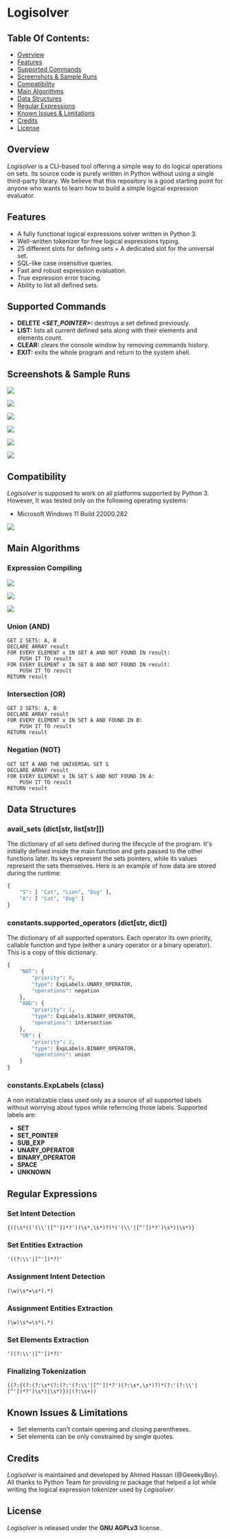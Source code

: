 # Logisolver

## Table Of Contents:

* [Overview](#overview)
* [Features](#features)
* [Supported Commands](#supported-commands)
* [Screenshots & Sample Runs](#screenshots--sample-runs)
* [Compatibility](#compatibility)
* [Main Algorithms](#main-algorithms)
* [Data Structures](#data-structures)
* [Regular Expressions](#regular-expressions)
* [Known Issues & Limitations](#known-issues--limitations)
* [Credits](#credits)
* [License](#license)

## Overview

*Logisolver* is a CLI-based tool offering a simple way to do logical operations on sets. Its source code is purely written in Python without using a single third-party library. We believe that this repository is a good starting point for anyone who wants to learn how to build a simple logical expression evaluator. 

## Features

* A fully functional logical expressions solver written in Python 3.
* Well-written tokenizer for free logical expressions typing.
* 25 different slots for defining sets + A dedicated slot for the universal set.
* SQL-like case insensitive queries.
* Fast and robust expression evaluation.
* True expression error tracing.
* Ability to list all defined sets.

## Supported Commands

* **DELETE** ***<SET_POINTER>:*** destroys a set defined previously.
* **LIST:** lists all current defined sets along with their elements and elements count.
* **CLEAR:** clears the console window by removing commands history.
* **EXIT:** exits the whole program and return to the system shell.

## Screenshots & Sample Runs

![](./img/screenshot1.png)

![](./img/screenshot2.png)

![](./img/screenshot3.png)

![](./img/screenshot4.png)

![](./img/screenshot5.png)

![](./img/screenshot6.png)

## Compatibility

*Logisolver* is supposed to work on all platforms supported by Python 3.  However, It was tested only on the following operating systems:

* Microsoft Windows 11 Build 22000.282

![](./img/windows11.png)

## Main Algorithms

### Expression Compiling

![](./img/tokenization.png)

![](./img/lexing.png)

![](./img/parsing.png)

### Union (AND)

```pseudocode
GET 2 SETS: A, B
DECLARE ARRAY result
FOR EVERY ELEMENT x IN SET A AND NOT FOUND IN result:
	PUSH IT TO result
FOR EVERY ELEMENT x IN SET B AND NOT FOUND IN result:
	PUSH IT TO result
RETURN result
```

### Intersection (OR)

```pseudocode
GET 2 SETS: A, B
DECLARE ARRAY result
FOR EVERY ELEMENT x IN SET A AND FOUND IN B:
	PUSH IT TO result
RETURN result
```

### Negation (NOT)

```pseudocode
GET SET A AND THE UNIVERSAL SET S
DECLARE ARRAY result
FOR EVERY ELEMENT x IN SET S AND NOT FOUND IN A:
	PUSH IT TO result
RETURN result
```

## Data Structures

### avail_sets (dict[str, list[str]])

The dictionary of all sets defined during the lifecycle of the program. It's initially defined inside the main function and gets passed to the other functions later. Its keys represent the sets pointers, while its values represent the sets themselves. Here is an example of how data are stored during the runtime:

```python
{
	"S": [ "Cat", "Lion", "Dog" ],
	"A": [ "Cat", "Dog" ]
}
```

### constants.supported_operators (dict[str, dict])

The dictionary of all supported operators. Each operator its own priority, callable function and type (either a unary operator or a binary operator). This is a copy of this dictionary.

```python
{
    "NOT": {
        "priority": 0,
        "type": ExpLabels.UNARY_OPERATOR,
        "operations": negation
    },
    "AND": {
        "priority": 1,
        "type": ExpLabels.BINARY_OPERATOR,
        "operations": intersection
    },
    "OR": {
        "priority": 2,
        "type": ExpLabels.BINARY_OPERATOR,
        "operations": union
    }
}
```

### constants.ExpLabels (class)

A non initializable class used only as a source of all supported labels without worrying about typos while referncing those labels. Supported labels are:

* **SET**
* **SET_POINTER**
* **SUB_EXP**
* **UNARY_OPERATOR**
* **BINARY_OPERATOR**
* **SPACE**
* **UNKNOWN**

## Regular Expressions

### Set Intent Detection

```regex
{((\s*(('(\\'|[^'])*?')(\s*,\s*)?)*('(\\'|[^'])*?')\s*)|\s*)}
```

### Set Entities Extraction

```regex
'((?:\\'|[^'])*?)'
```

### Assignment Intent Detection

```regex
(\w)\s*=\s*(.*)
```

### Assignment Entities Extraction

```regex
(\w)\s*=\s*(.*)
```

### Set Elements Extraction

```regex
'((?:\\'|[^'])*?)'
```

### Finalizing Tokenization

```regex
((?:{(?:(?:\s*(?:(?:'(?:\\'|[^'])*?')(?:\s*,\s*)?)*(?:'(?:\\'|[^'])*?')\s*)|\s*)})|(?:\s+))
```

## Known Issues & Limitations

* Set elements can't contain opening and closing parentheses.
* Set elements can be only constrained by single quotes.

## Credits

*Logisolver* is maintained and developed by Ahmed Hassan (@GeeekyBoy).
All thanks to Python Team for providing *re* package that helped a lot while writing the logical expression tokenizer used by *Logisolver*.

## License

*Logisolver* is released under the **GNU AGPLv3** license.
